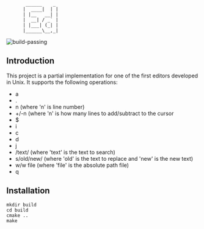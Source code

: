 
           ______    _  
          |  ____|  | |  
          | |__   __| |  
          |  __| / _` |  
          | |___| (_| |  
          |______\__,_|  
![build-passing](https://img.shields.io/badge/build-passing-brightgreen)  
## Introduction
This project is a partial implementation for one of the first editors developed in Unix. It supports the following operations:
- a  
- .  
- n (where 'n' is line number)  
- +/-n  (where 'n' is how many lines to add/subtract to the cursor  
- $  
- i  
- c  
- d  
- j  
- /text/ (where 'text' is the text to search)  
- s/old/new/ (where 'old' is the text to replace and 'new' is the new text)  
- w/w file (where 'file' is the absolute path file)  
- q  

## Installation
```
mkdir build
cd build
cmake ..
make
```
